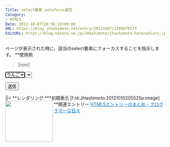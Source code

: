 ```yaml
---
Title: select要素 autofocus属性
Category:
- HTML5
Date: 2012-10-07T20:56:13+09:00
URL: https://blog.jhashimoto.net/entry/20121007/1349870173
EditURL: https://blog.hatena.ne.jp/JHashimoto/jhashimoto.hatenadiary.jp/atom/entry/12921228815717255681
---
```


ページが表示された時に、該当のselect要素にフォーカスすることを指示します。
**使用例
>|html|
<!DOCTYPE html>
<html lang="ja">
<head>
<title>Hello! HTML5</title>
<meta charset="UTF-8">
</head>
<body>
    <form action="./regeister.html" method="post" id="order">
        <p>
            <select autofocus="autofocus">
                <option>りんご</option>
                <option>みかん</option>
                <option>ぶどう</option>
            <select>
        </p>
        <p>
	<button type="submit">送信</button>
        </p>
    </form>
</body>
||<
**レンダリング
***初期表示
[f:id:JHashimoto:20121010205525p:image]
**関連エントリー
<a href="http://d.hatena.ne.jp/JHashimoto/20120518/1337642816" target="_blank" rel="nofollow"><img class="alignleft" align="left" border="0" src="http://capture.heartrails.com/150x130/shadow?http://d.hatena.ne.jp/JHashimoto/20120518/1337642816" alt="" width="150" height="130" /></a><a style="color:#0070C5;" href="http://d.hatena.ne.jp/JHashimoto/20120518/1337642816" target="_blank" rel="nofollow">HTML5エントリーのまとめ - プログラマーな日々</a><a href="http://b.hatena.ne.jp/entry/http://d.hatena.ne.jp/JHashimoto/20120518/1337642816" target="_blank"><img border="0" src="http://b.hatena.ne.jp/entry/image/http://d.hatena.ne.jp/JHashimoto/20120518/1337642816" alt="" /></a><br style="clear:both;" />
